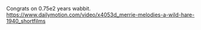 Congrats on 0.75e2 years wabbit. https://www.dailymotion.com/video/x4053d_merrie-melodies-a-wild-hare-1940_shortfilms